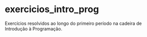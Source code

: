 # exercicios_intro_prog
Exercícios resolvidos ao longo do primeiro período na cadeira de Introdução à Programação.
